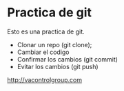 # Practica de git

Esto es una practica de git.

- Clonar un repo (git clone);
- Cambiar el codigo
- Confirmar los cambios (git commit)
- Evitar los cambios (git push)

<http://vacontrolgroup.com>
